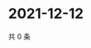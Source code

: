 # 2021-12-12

共 0 条

<!-- BEGIN WEIBO -->
<!-- 最后更新时间 Sun Dec 12 2021 08:16:04 GMT+0800 (China Standard Time) -->

<!-- END WEIBO -->
